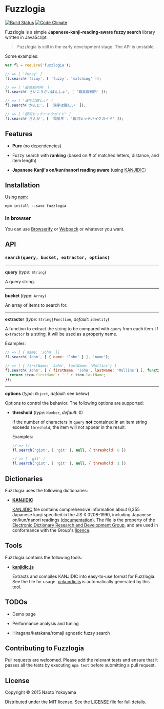 # Fuzzlogia

[![Build Status](https://travis-ci.org/builtinnya/fuzzlogia.svg?branch=master)](https://travis-ci.org/builtinnya/fuzzlogia)
[![Code Climate](https://codeclimate.com/github/builtinnya/fuzzlogia/badges/gpa.svg)](https://codeclimate.com/github/builtinnya/fuzzlogia)

Fuzzlogia is a simple **Japanese-kanji-reading-aware fuzzy search** library written in JavaScript.

> Fuzzlogia is still in the early development stage. The API is unstable.

Some examples:

```javascript
var fl = require('fuzzlogia');

// => [ 'fuzzy' ]
fl.search('fzzuy', [ 'fuzzy', 'matching' ]);

// => [ '最高裁判所' ]
fl.search('さいこうさいばんしょ', [ '最高裁判所' ]);

// => [ '漢字は難しい' ]
fl.search('かんじ', [ '漢字は難しい' ]);

// => [ '銀河ヒッチハイクガイド' ]
fl.search('ぎんが', [ '電気羊', '銀河ヒッチハイクガイド' ]);
```

## Features

- **Pure** (no dependencies)

- Fuzzy search with **ranking** (based on # of matched letters, distance, and item length)

- **Japanese Kanji's on/kun/nanori reading aware** (using [KANJIDIC][])

[KANJIDIC]: http://www.csse.monash.edu.au/~jwb/kanjidic.html

## Installation

Using [npm](https://www.npmjs.com/):

```shell
npm install --save fuzzlogia
```

### In browser

You can use [Browserify](http://browserify.org/) or [Webpack](http://webpack.github.io/) or whatever you want.

## API

### `search(query, bucket, extractor, options)`

---

**query** (*type*: `String`)

A query string.

---

**bucket** (*type*: `Array`)

An array of items to search for.

---

**extractor** (*type*: `String|Function`, *default*: `identity`)

A function to extract the string to be compared with `query` from each item.
If `extractor` is a string, it will be used as a property name.

Examples:

```javascript
// => [ { name: 'John' }]
fl.search('John', [ { name: 'John' } ], 'name');

// => [ { firstName: 'John', lastName: 'Mullins'} ]
fl.search('John', [ { firstName: 'John', lastName: 'Mullins'} ], function(item) {
  return item.firstName + ' ' + item.lastName;
});
```

---

**options** (*type*: `Object`, *default*: see below)

Options to control the behavior. The following options are supported:

- **threshold** (*type*: `Number`, *default*: 0)

  If the number of characters in `query` **not** contained in an item string exceeds `threshold`,
  the item will not appear in the result.

  Examples:

  ```javascript
  // => []
  fl.search('gist', [ 'git' ], null, { threshold: 0 })

  // => [ 'git' ]
  fl.search('gist', [ 'git' ], null, { threshold: 1 })
  ```

## Dictionaries

Fuzzlogia uses the following dictionaries:

- **[KANJIDIC][]**

  [KANJIDIC][] file contains comprehensive information about 6,355 Japanese kanji specified in the JIS X 0208-1990, including Japanese on/kun/nanori readings ([documentation][KANJIDIC DOC]).
  The file is the property of the [Electronic Dictionary Research and Development Group][EDRDG], and are used in conformance with the Group's [licence][EDRDGL].

[KANJIDIC]: http://www.csse.monash.edu.au/~jwb/kanjidic.html
[KANJIDIC DOC]: http://www.edrdg.org/kanjidic/kanjidic_doc.html
[EDRDG]: http://www.edrdg.org/
[EDRDGL]: http://www.edrdg.org/edrdg/licence.html

## Tools

Fuzzlogia contains the following tools:

- **[kanjidic.js](tools/kanjidic.js)**

  Extracts and compiles KANJIDIC into easy-to-use format for Fuzzlogia. See the file for usage.
  [onkundic.js](src/onkundic.js) is automatically generated by this tool.

## TODOs

- Demo page

- Performance analysis and tuning

- Hiragana/katakana/romaji agnostic fuzzy search

## Contributing to Fuzzlogia

Pull requests are welcomed.
Please add the relevant tests and ensure that it passes all the tests by executing
`npm test` before submitting a pull request.

## License

Copyright © 2015 Naoto Yokoyama

Distributed under the MIT license. See the [LICENSE](./LICENSE) file for full details.

